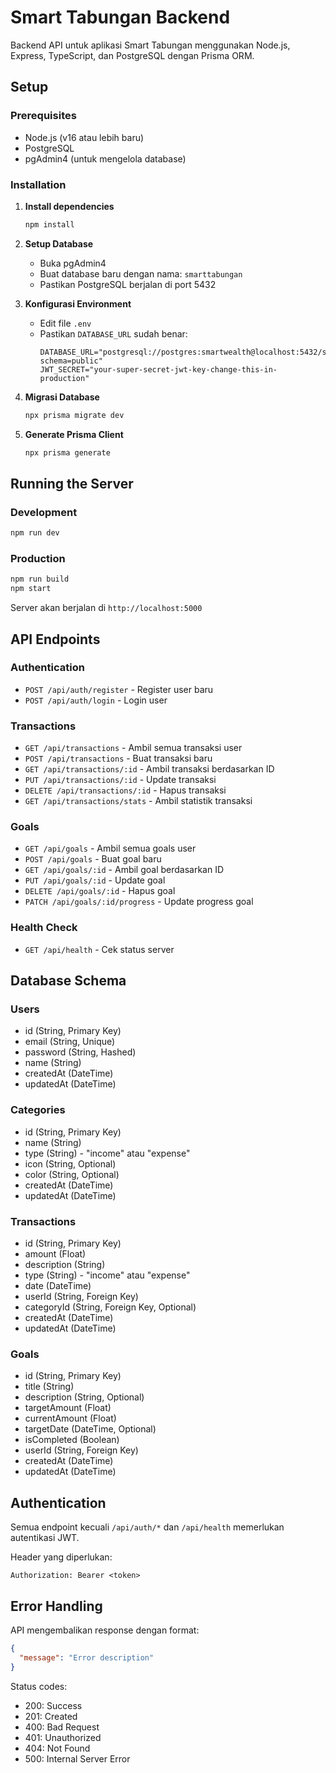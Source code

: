 # Smart Tabungan Backend

Backend API untuk aplikasi Smart Tabungan menggunakan Node.js, Express, TypeScript, dan PostgreSQL dengan Prisma ORM.

## Setup

### Prerequisites
- Node.js (v16 atau lebih baru)
- PostgreSQL
- pgAdmin4 (untuk mengelola database)

### Installation

1. **Install dependencies**
   ```bash
   npm install
   ```

2. **Setup Database**
   - Buka pgAdmin4
   - Buat database baru dengan nama: `smarttabungan`
   - Pastikan PostgreSQL berjalan di port 5432

3. **Konfigurasi Environment**
   - Edit file `.env`
   - Pastikan `DATABASE_URL` sudah benar:
     ```
     DATABASE_URL="postgresql://postgres:smartwealth@localhost:5432/smarttabungan?schema=public"
     JWT_SECRET="your-super-secret-jwt-key-change-this-in-production"
     ```

4. **Migrasi Database**
   ```bash
   npx prisma migrate dev
   ```

5. **Generate Prisma Client**
   ```bash
   npx prisma generate
   ```

## Running the Server

### Development
```bash
npm run dev
```

### Production
```bash
npm run build
npm start
```

Server akan berjalan di `http://localhost:5000`

## API Endpoints

### Authentication
- `POST /api/auth/register` - Register user baru
- `POST /api/auth/login` - Login user

### Transactions
- `GET /api/transactions` - Ambil semua transaksi user
- `POST /api/transactions` - Buat transaksi baru
- `GET /api/transactions/:id` - Ambil transaksi berdasarkan ID
- `PUT /api/transactions/:id` - Update transaksi
- `DELETE /api/transactions/:id` - Hapus transaksi
- `GET /api/transactions/stats` - Ambil statistik transaksi

### Goals
- `GET /api/goals` - Ambil semua goals user
- `POST /api/goals` - Buat goal baru
- `GET /api/goals/:id` - Ambil goal berdasarkan ID
- `PUT /api/goals/:id` - Update goal
- `DELETE /api/goals/:id` - Hapus goal
- `PATCH /api/goals/:id/progress` - Update progress goal

### Health Check
- `GET /api/health` - Cek status server

## Database Schema

### Users
- id (String, Primary Key)
- email (String, Unique)
- password (String, Hashed)
- name (String)
- createdAt (DateTime)
- updatedAt (DateTime)

### Categories
- id (String, Primary Key)
- name (String)
- type (String) - "income" atau "expense"
- icon (String, Optional)
- color (String, Optional)
- createdAt (DateTime)
- updatedAt (DateTime)

### Transactions
- id (String, Primary Key)
- amount (Float)
- description (String)
- type (String) - "income" atau "expense"
- date (DateTime)
- userId (String, Foreign Key)
- categoryId (String, Foreign Key, Optional)
- createdAt (DateTime)
- updatedAt (DateTime)

### Goals
- id (String, Primary Key)
- title (String)
- description (String, Optional)
- targetAmount (Float)
- currentAmount (Float)
- targetDate (DateTime, Optional)
- isCompleted (Boolean)
- userId (String, Foreign Key)
- createdAt (DateTime)
- updatedAt (DateTime)

## Authentication

Semua endpoint kecuali `/api/auth/*` dan `/api/health` memerlukan autentikasi JWT.

Header yang diperlukan:
```
Authorization: Bearer <token>
```

## Error Handling

API mengembalikan response dengan format:
```json
{
  "message": "Error description"
}
```

Status codes:
- 200: Success
- 201: Created
- 400: Bad Request
- 401: Unauthorized
- 404: Not Found
- 500: Internal Server Error 